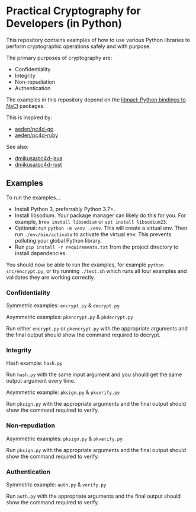 # Practical Cryptography for Developers (in Python)

This repository contains examples of how to use various Python libraries to perform cryptographic operations safely and with purpose.

The primary purposes of cryptography are:

- Confidentiality
- Integrity
- Non-repudiation
- Authentication

The examples in this repository depend on the [libnacl: Python bindings to NaCl](https://libnacl.readthedocs.io/en/latest/) packages.

This is inspired by:

- [aeden/pc4d-go](https://github.com/aeden/pc4d-go)
- [aeden/pc4d-ruby](https://github.com/aeden/pc4d-ruby)

See also:

- [dmikusa/pc4d-java](https://github.com/dmikusa/pc4d-java)
- [dmikusa/pc4d-rust](https://github.com/dmikusa/pc4d-rust)

## Examples

To run the examples...

- Install Python 3, preferrably Python 3.7+.
- Install libsodium. Your package manager can likely do this for you. For example, `brew install libsodium` or `apt install libsodium23`.
- Optional: run `python -m venv ./env`. This will create a virtual env. Then run `./env/bin/activate` to activate the virtual env. This prevents polluting your global Python library.
- Run `pip install -r requirements.txt` from the project directory to install dependencies.

You should now be able to run the examples, for example `python src/encrypt.py`, or try running `./test.sh` which runs all four examples and validates they are working correctly.

### Confidentiality

Symmetric examples: `encrypt.py` & `decrypt.py`

Asymmetric examples: `pkencrypt.py` & `pkdecrypt.py`

Run either `encrypt.py` or `pkencrypt.py` with the appropriate arguments and the final output should show the command required to decrypt.

### Integrity

Hash example: `hash.py`

Run `hash.py` with the same input argument and you should get the same output argument every time.

Asymmetric example: `pksign.py` & `pkverify.py`

Run `pksign.py` with the appropriate arguments and the final output should show the command required to verify.

### Non-repudiation

Asymmetric examples: `pksign.py` & `pkverify.py`

Run `pksign.py` with the appropriate arguments and the final output should show the command required to verify.

### Authentication

Symmetric example: `auth.py` & `verify.py`

Run `auth.py` with the appropriate arguments and the final output should show the command required to verify.
